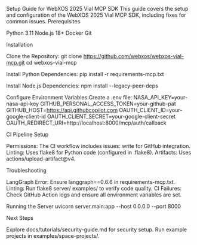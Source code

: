 Setup Guide for WebXOS 2025 Vial MCP SDK
This guide covers the setup and configuration of the WebXOS 2025 Vial MCP SDK, including fixes for common issues.
Prerequisites

Python 3.11
Node.js 18+
Docker
Git

Installation

Clone the Repository:
git clone https://github.com/webxos/webxos-vial-mcp.git
cd webxos-vial-mcp


Install Python Dependencies:
pip install -r requirements-mcp.txt


Install Node.js Dependencies:
npm install --legacy-peer-deps


Configure Environment Variables:Create a .env file:
NASA_API_KEY=your-nasa-api-key
GITHUB_PERSONAL_ACCESS_TOKEN=your-github-pat
GITHUB_HOST=https://api.githubcopilot.com
OAUTH_CLIENT_ID=your-google-client-id
OAUTH_CLIENT_SECRET=your-google-client-secret
OAUTH_REDIRECT_URI=http://localhost:8000/mcp/auth/callback



CI Pipeline Setup

Permissions: The CI workflow includes issues: write for GitHub integration.
Linting: Uses flake8 for Python code (configured in .flake8).
Artifacts: Uses actions/upload-artifact@v4.

Troubleshooting

LangGraph Error: Ensure langgraph==0.6.6 in requirements-mcp.txt.
Linting: Run flake8 server/ examples/ to verify code quality.
CI Failures: Check GitHub Action logs and ensure all environment variables are set.

Running the Server
uvicorn server.main:app --host 0.0.0.0 --port 8000

Next Steps

Explore docs/tutorials/security-guide.md for security setup.
Run example projects in examples/space-projects/.
